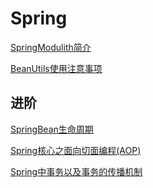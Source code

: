 # Spring

[SpringModulith简介](./SpringModulith简介.md)

[BeanUtils使用注意事项](./BeanUtils.md)

## 进阶

[SpringBean生命周期](./SpringBean生命周期.md)

[Spring核心之面向切面编程(AOP)](./Spring核心之面向切面编程(AOP).md)

[Spring中事务以及事务的传播机制](./Spring中事务以及事务的传播机制.md)

